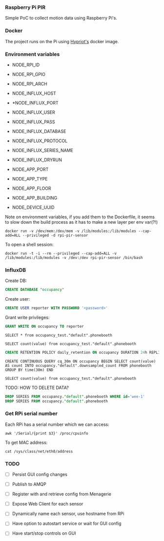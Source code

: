 ### Raspberry Pi PIR 
Simple PoC to collect motion data using Raspberry Pi's.

### Docker
The project runs on the Pi using [Hypriot's][1] docker image.


### Environment variables

* NODE_RPI_ID
* NODE_RPI_GPIO
* NODE_RPI_ARCH

* NODE_INFLUX_HOST
* *NODE_INFLUX_PORT
* NODE_INFLUX_USER
* NODE_INFLUX_PASS
* NODE_INFLUX_DATABASE
* NODE_INFLUX_PROTOCOL
* NODE_INFLUX_SERIES_NAME
* NODE_INFLUX_DRYRUN

* NODE_APP_PORT
* NODE_APP_TYPE
* NODE_APP_FLOOR
* NODE_APP_BUILDING

* NODE_DEVICE_UUID 

Note on environment variables, if you add them to the Dockerfile, it seems to slow down the build process as it has to make a new layer per env var(?!)

```
docker run -v /dev/mem:/dev/mem -v /lib/modules:/lib/modules --cap-add=ALL --privileged -d rpi-pir-sensor
```

To open a shell session:
```
docker run -t -i --rm --privileged --cap-add=ALL -v /lib/modules:/lib/modules -v /dev:/dev rpi-pir-sensor /bin/bash
```

### InfluxDB

Create DB:

```sql
CREATE DATABASE "occupancy"
```


Create user:

```sql
CREATE USER reporter WITH PASSWORD '<password>'
```

Grant write privileges:
```sql
GRANT WRITE ON occupancy TO reporter
```


```
SELECT * from occupancy_test."default".phonebooth
```

```
SELECT count(value) from occupancy_test."default".phonebooth
```

```sql
CREATE RETENTION POLICY daily_retention ON occupancy DURATION 24h REPLICATION 1 DEFAULT
```

```
CREATE CONTINUOUS QUERY cq_30m ON occupancy BEGIN SELECT count(value) AS count INTO occupancy."default".downsampled_count FROM phonebooth GROUP BY time(30m) END
```


```
SELECT count(value) from occupancy_test."default".phonebooth
```


TODO: HOW TO DELETE DATA?
```sql
DROP SERIES FROM occupancy."default".phonebooth WHERE id='wee-1'
DROP SERIES FROM occupancy."default".phonebooth
```


### Get RPi serial number

Each RPi has a serial number which we can access:
```
awk '/Serial/{print $3}' /proc/cpuinfo
```

To get MAC address:
```
cat /sys/class/net/eth0/address
```

### TODO

- [ ] Persist GUI config changes
- [ ] Publish to AMQP
- [ ] Register with and retrieve config from Menagerie
- [ ] Expose Web Client for each sensor
- [ ] Dynamically name each sensor, use hostname from RPi
- [ ] Have option to autostart service or wait for GUI config
- [ ] Have start/stop controls on GUI


[1]: http://blog.hypriot.com
